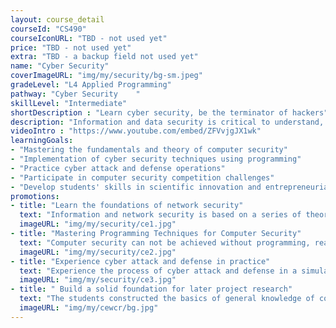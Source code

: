 ```yaml
---
layout: course_detail
courseId: "CS490"
courseIconURL: "TBD - not used yet"
price: "TBD - not used yet"
extra: "TBD - a backup field not used yet"
name: "Cyber Security"
coverImageURL: "img/my/security/bg-sm.jpeg"
gradeLevel: "L4 Applied Programming"
pathway: "Cyber Security	"
skillLevel: "Intermediate"
shortDescription : "Learn cyber security, be the terminator of hackers"
description: "Information and data security is critical to understand, learn about the common intrusion principles of hackers, and experiment with various network attack and defense techniques to be a qualified cyber security guardian"
videoIntro : "https://www.youtube.com/embed/ZFVvjgJX1wk"
learningGoals:
- "Mastering the fundamentals and theory of computer security"
- "Implementation of cyber security techniques using programming"
- "Practice cyber attack and defense operations"
- "Participate in computer security competition challenges"
- "Develop students' skills in scientific innovation and entrepreneurial thinking"
promotions:
- title: "Learn the foundations of network security"
  text: "Information and network security is based on a series of theoretical foundations: cryptography, cryptography, and computer network communication principles, and learning these foundations is the core of becoming a qualified computer security engineer."
  imageURL: "img/my/security/ce1.jpg"
- title: "Mastering Programming Techniques for Computer Security"
  text: "Computer security can not be achieved without programming, real hackers are programming masters, being the end of the hacker requires a solid programming foundation."
  imageURL: "img/my/security/ce2.jpg"
- title: "Experience cyber attack and defense in practice"
  text: "Experience the process of cyber attack and defense in a simulated environment, and improve your hands-on skills through experiments."
  imageURL: "img/my/security/ce3.jpg"
- title: " Build a solid foundation for later project research"
  text: "The students constructed the basics of general knowledge of computer and data security to build a solid foundation for future project research."
  imageURL: "img/my/cewcr/bg.jpg"
---
```

